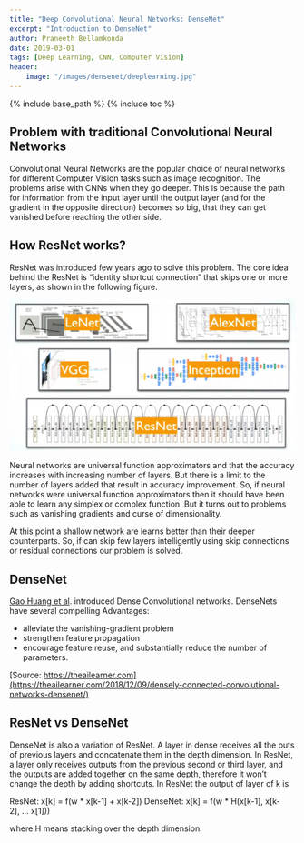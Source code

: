 ```yaml
---
title: "Deep Convolutional Neural Networks: DenseNet"
excerpt: "Introduction to DenseNet"
author: Praneeth Bellamkonda
date: 2019-03-01
tags: [Deep Learning, CNN, Computer Vision]
header:
    image: "/images/densenet/deeplearning.jpg"
---
```


{% include base_path %}
{% include toc %}

## Problem with traditional Convolutional Neural Networks

Convolutional Neural Networks are the popular choice of neural networks for different Computer Vision tasks such as image recognition.
The problems arise with CNNs when they go deeper. This is because the path for information from the input layer until the output layer (and for the gradient in the opposite direction) becomes so big, that they can get vanished before reaching the other side.

## How ResNet works?

ResNet was introduced few years ago to solve this problem. The core idea behind the ResNet is “identity shortcut connection” that skips one or more layers, as shown in the following figure.

![Residual block](/images/densenet/popularnetworks.JPG)

Neural networks are universal function approximators and that the accuracy increases with increasing number of layers. But there is a limit to the number of layers added that result in accuracy improvement. So, if neural networks were universal function approximators then it should have been able to learn any simplex or complex function. But it turns out to problems such as vanishing gradients and curse of dimensionality.

At this point a shallow network are learns better than their deeper counterparts. So, if can skip few layers intelligently using skip connections or residual connections our problem is solved.

## DenseNet
[Gao Huang et al](https://arxiv.org/abs/1608.06993). introduced Dense Convolutional networks. DenseNets have several compelling Advantages:

*   alleviate the vanishing-gradient problem
*   strengthen feature propagation
*   encourage feature reuse, and substantially reduce the number of parameters.

[Source: https://theailearner.com](https://theailearner.com/2018/12/09/densely-connected-convolutional-networks-densenet/)

## ResNet vs DenseNet
DenseNet is also a variation of ResNet. A layer in dense receives all the outs of previous layers and concatenate them in the depth dimension. In ResNet, a layer only receives outputs from the previous second or third layer, and the outputs are added together on the same depth, therefore it won’t change the depth by adding shortcuts. In ResNet the output of layer of k is 

ResNet: x[k] = f(w * x[k-1] + x[k-2])
DenseNet: x[k] = f(w * H(x[k-1], x[k-2], … x[1])) 

where H means stacking over the depth dimension. 











